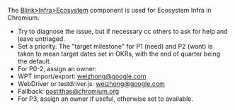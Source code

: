 The [Blink>Infra>Ecosystem](https://bugs.chromium.org/p/chromium/issues/list?can=2&q=component%3ABlink%3EInfra%3EEcosystem) component is used for Ecosystem Infra in Chromium.

 * Try to diagnose the issue, but if necessary cc others to ask for help and leave untriaged.
 * Set a priority. The "target milestone" for P1 (need) and P2 (want) is taken to mean target dates set in OKRs, with the end of quarter being the default.
 * For P0-2, assign an owner:
  * WPT import/export: weizhong@google.com
  * WebDriver or testdriver.js: weizhong@google.com
  * Fallback: pastithas@chromium.org
 * For P3, assign an owner if useful, otherwise set to available.
